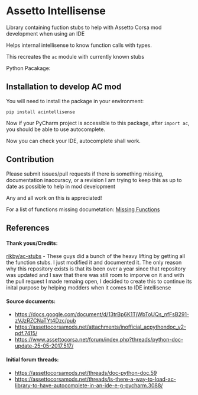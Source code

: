 # Assetto Intellisense
Library containing fuction stubs to help with Assetto Corsa mod development when using an IDE

Helps internal intellisense to know function calls with types.

This recreates the `ac` module with currently known stubs



Python Pacakage: 
## Installation to develop AC mod

You will need to install the package in your environment:
```shell
pip install acintellisense
```

Now if your PyCharm project is accessible to this package,
after `import ac`, you should be able to use autocomplete.

Now you can check your IDE, autocomplete shall work.


## Contribution
Please submit issues/pull requests if there is something missing, documentation inaccuracy, or a revision
I am trying to keep this as up to date as possible to help in mod development

Any and all work on this is appreciated! 

For a list of functions missing documetation: [Missing Functions](missing_functions.md)

## References
#### Thank yous/Credits:
[rikby/ac-stubs](https://github.com/rikby/ac-stubs) - These guys did a bunch of the heavy lifting by getting all the function stubs. I just modified it and documented it. The only reason why this repository exists is that its been over a year since that repository was updated and I saw that there was still room to imporve on it and with the pull request I made remaing open, I decided to create this to continue its inital purpose by helping modders when it comes to IDE intellisense

#### Source documents:
- https://docs.google.com/document/d/13trBp6K1TjWbToUQs_nfFsB291-zVJzRZCNaTYt4Dzc/pub
- https://assettocorsamods.net/attachments/inofficial_acpythondoc_v2-pdf.7415/
- https://www.assettocorsa.net/forum/index.php?threads/python-doc-update-25-05-2017.517/

#### Initial forum threads:
- https://assettocorsamods.net/threads/doc-python-doc.59
- https://assettocorsamods.net/threads/is-there-a-way-to-load-ac-library-to-have-autocomplete-in-an-ide-e-g-pycharm.3088/
